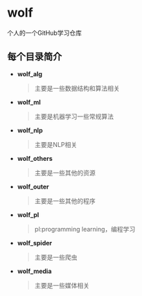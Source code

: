 # wolf
个人的一个GitHub学习仓库
## 每个目录简介
- **wolf_alg**
    >主要是一些数据结构和算法相关
- **wolf_ml**
    >主要是机器学习一些常规算法
- **wolf_nlp**
    >主要是NLP相关
- **wolf_others**
    >主要是一些其他的资源
- **wolf_outer**
    >主要是一些其他的程序
- **wolf_pl**
    >pl:programming learning，编程学习
- **wolf_spider**
    >主要是一些爬虫
- **wolf_media**
    >主要是一些媒体相关
